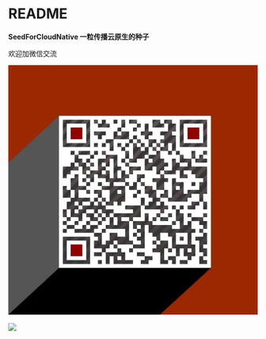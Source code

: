 # README

**SeedForCloudNative 一粒传播云原生的种子**



欢迎加微信交流

![](.gitbook/assets/wei-xin-tu-pian-20181122201527.jpg)

![](file:///C:\Users\13887\AppData\Local\Temp\SGPicFaceTpBq\14452\11A26D4C.png)



